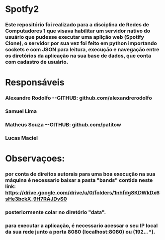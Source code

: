 # Spotfy2
### Este repositório foi realizado para a disciplina de Redes de Computadores 1 que visava habilitar um servidor nativo do usuário que pudesse executar uma aplição web (Spotify Clone), o servidor por sua vez foi feito em python importando sockets e com JSON para leitura, execução e navegação entre os diretórios da aplicação na sua base de dados, que conta com cadastro de usuário.

# Responsáveis
### Alexandre Rodolfo --GITHUB: github.com/alexandrerodolfo
### Samuel Lima
### Matheus Souza --GITHUB: github.com/patitow
### Lucas Maciel

# Observaçoes:
### por conta de direitos autorais para uma boa execução na sua máquina é necessario baixar a pasta "bands" contida neste link: https://drive.google.com/drive/u/0/folders/1nhfdgSKDWkDx6sHe3bckX_9H7RAJDvS0
### posteriormente colar no diretório "data".

### para executar a aplicação, é necessario acessar o seu IP local da sua rede junto a porta 8080 (localhost:8080) ou (192.*.*.*).
